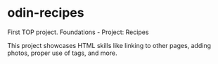 # odin-recipes
First TOP project. Foundations - Project: Recipes

This project showcases HTML skills like linking to other pages, adding photos, proper use of tags,
and more.
